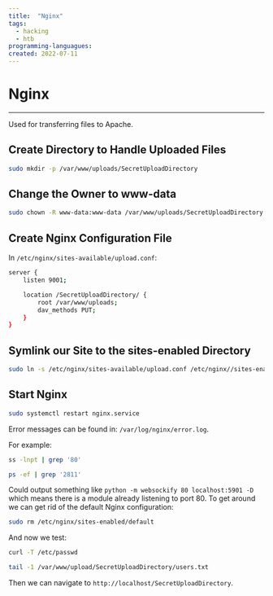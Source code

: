 ```yaml
---
title:  "Nginx"
tags:
  - hacking
  - htb
programming-languagues:
created: 2022-07-11
---
```

# Nginx
---
Used for transferring files to Apache.

## Create Directory to Handle Uploaded Files
```bash
sudo mkdir -p /var/www/uploads/SecretUploadDirectory
```

## Change the Owner to www-data
```bash
sudo chown -R www-data:www-data /var/www/uploads/SecretUploadDirectory
```

## Create Nginx Configuration File
In `/etc/nginx/sites-available/upload.conf`:

```bash
server {
    listen 9001;

    location /SecretUploadDirectory/ {
        root /var/www/uploads;
        dav_methods PUT;
    }
}
```

## Symlink our Site to the sites-enabled Directory
```bash
sudo ln -s /etc/nginx/sites-available/upload.conf /etc/nginx//sites-enabled/
```

## Start Nginx
```bash
sudo systemctl restart nginx.service
```

Error messages can be found in: `/var/log/nginx/error.log`.

For example:

```bash
ss -lnpt | grep '80'
```

```bash
ps -ef | grep '2811'
```

Could output something like `python -m websockify 80 localhost:5901 -D` which means there is a module already listening to port 80. To get around we can get rid of the default Nginx configuration:

```bash
sudo rm /etc/nginx/sites-enabled/default
```

And now we test:

```bash
curl -T /etc/passwd
```

```bash
tail -1 /var/www/upload/SecretUploadDirectory/users.txt
```

Then we can navigate to `http://localhost/SecretUploadDirectory`.